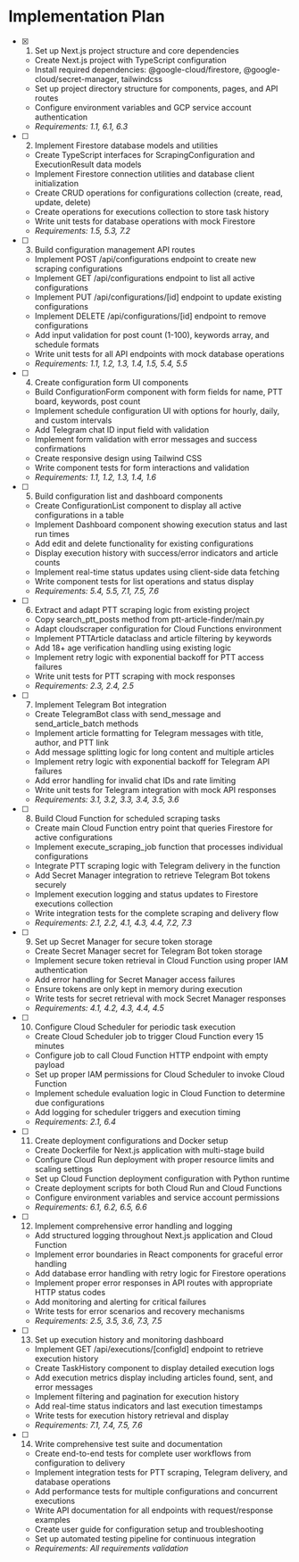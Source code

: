# Implementation Plan

- [x] 1. Set up Next.js project structure and core dependencies
  - Create Next.js project with TypeScript configuration
  - Install required dependencies: @google-cloud/firestore, @google-cloud/secret-manager, tailwindcss
  - Set up project directory structure for components, pages, and API routes
  - Configure environment variables and GCP service account authentication
  - _Requirements: 1.1, 6.1, 6.3_

- [ ] 2. Implement Firestore database models and utilities
  - Create TypeScript interfaces for ScrapingConfiguration and ExecutionResult data models
  - Implement Firestore connection utilities and database client initialization
  - Create CRUD operations for configurations collection (create, read, update, delete)
  - Create operations for executions collection to store task history
  - Write unit tests for database operations with mock Firestore
  - _Requirements: 1.5, 5.3, 7.2_

- [ ] 3. Build configuration management API routes
  - Implement POST /api/configurations endpoint to create new scraping configurations
  - Implement GET /api/configurations endpoint to list all active configurations
  - Implement PUT /api/configurations/[id] endpoint to update existing configurations
  - Implement DELETE /api/configurations/[id] endpoint to remove configurations
  - Add input validation for post count (1-100), keywords array, and schedule formats
  - Write unit tests for all API endpoints with mock database operations
  - _Requirements: 1.1, 1.2, 1.3, 1.4, 1.5, 5.4, 5.5_

- [ ] 4. Create configuration form UI components
  - Build ConfigurationForm component with form fields for name, PTT board, keywords, post count
  - Implement schedule configuration UI with options for hourly, daily, and custom intervals
  - Add Telegram chat ID input field with validation
  - Implement form validation with error messages and success confirmations
  - Create responsive design using Tailwind CSS
  - Write component tests for form interactions and validation
  - _Requirements: 1.1, 1.2, 1.3, 1.4, 1.6_

- [ ] 5. Build configuration list and dashboard components
  - Create ConfigurationList component to display all active configurations in a table
  - Implement Dashboard component showing execution status and last run times
  - Add edit and delete functionality for existing configurations
  - Display execution history with success/error indicators and article counts
  - Implement real-time status updates using client-side data fetching
  - Write component tests for list operations and status display
  - _Requirements: 5.4, 5.5, 7.1, 7.5, 7.6_

- [ ] 6. Extract and adapt PTT scraping logic from existing project
  - Copy search_ptt_posts method from ptt-article-finder/main.py
  - Adapt cloudscraper configuration for Cloud Functions environment
  - Implement PTTArticle dataclass and article filtering by keywords
  - Add 18+ age verification handling using existing logic
  - Implement retry logic with exponential backoff for PTT access failures
  - Write unit tests for PTT scraping with mock responses
  - _Requirements: 2.3, 2.4, 2.5_

- [ ] 7. Implement Telegram Bot integration
  - Create TelegramBot class with send_message and send_article_batch methods
  - Implement article formatting for Telegram messages with title, author, and PTT link
  - Add message splitting logic for long content and multiple articles
  - Implement retry logic with exponential backoff for Telegram API failures
  - Add error handling for invalid chat IDs and rate limiting
  - Write unit tests for Telegram integration with mock API responses
  - _Requirements: 3.1, 3.2, 3.3, 3.4, 3.5, 3.6_

- [ ] 8. Build Cloud Function for scheduled scraping tasks
  - Create main Cloud Function entry point that queries Firestore for active configurations
  - Implement execute_scraping_job function that processes individual configurations
  - Integrate PTT scraping logic with Telegram delivery in the function
  - Add Secret Manager integration to retrieve Telegram Bot tokens securely
  - Implement execution logging and status updates to Firestore executions collection
  - Write integration tests for the complete scraping and delivery flow
  - _Requirements: 2.1, 2.2, 4.1, 4.3, 4.4, 7.2, 7.3_

- [ ] 9. Set up Secret Manager for secure token storage
  - Create Secret Manager secret for Telegram Bot token storage
  - Implement secure token retrieval in Cloud Function using proper IAM authentication
  - Add error handling for Secret Manager access failures
  - Ensure tokens are only kept in memory during execution
  - Write tests for secret retrieval with mock Secret Manager responses
  - _Requirements: 4.1, 4.2, 4.3, 4.4, 4.5_

- [ ] 10. Configure Cloud Scheduler for periodic task execution
  - Create Cloud Scheduler job to trigger Cloud Function every 15 minutes
  - Configure job to call Cloud Function HTTP endpoint with empty payload
  - Set up proper IAM permissions for Cloud Scheduler to invoke Cloud Function
  - Implement schedule evaluation logic in Cloud Function to determine due configurations
  - Add logging for scheduler triggers and execution timing
  - _Requirements: 2.1, 6.4_

- [ ] 11. Create deployment configurations and Docker setup
  - Create Dockerfile for Next.js application with multi-stage build
  - Configure Cloud Run deployment with proper resource limits and scaling settings
  - Set up Cloud Function deployment configuration with Python runtime
  - Create deployment scripts for both Cloud Run and Cloud Functions
  - Configure environment variables and service account permissions
  - _Requirements: 6.1, 6.2, 6.5, 6.6_

- [ ] 12. Implement comprehensive error handling and logging
  - Add structured logging throughout Next.js application and Cloud Function
  - Implement error boundaries in React components for graceful error handling
  - Add database error handling with retry logic for Firestore operations
  - Implement proper error responses in API routes with appropriate HTTP status codes
  - Add monitoring and alerting for critical failures
  - Write tests for error scenarios and recovery mechanisms
  - _Requirements: 2.5, 3.5, 3.6, 7.3, 7.5_

- [ ] 13. Set up execution history and monitoring dashboard
  - Implement GET /api/executions/[configId] endpoint to retrieve execution history
  - Create TaskHistory component to display detailed execution logs
  - Add execution metrics display including articles found, sent, and error messages
  - Implement filtering and pagination for execution history
  - Add real-time status indicators and last execution timestamps
  - Write tests for execution history retrieval and display
  - _Requirements: 7.1, 7.4, 7.5, 7.6_

- [ ] 14. Write comprehensive test suite and documentation
  - Create end-to-end tests for complete user workflows from configuration to delivery
  - Implement integration tests for PTT scraping, Telegram delivery, and database operations
  - Add performance tests for multiple configurations and concurrent executions
  - Write API documentation for all endpoints with request/response examples
  - Create user guide for configuration setup and troubleshooting
  - Set up automated testing pipeline for continuous integration
  - _Requirements: All requirements validation_